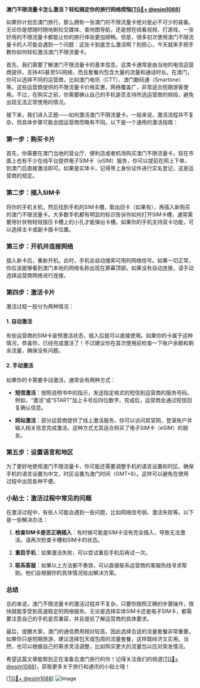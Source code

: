**澳门不限流量卡怎么激活？轻松搞定你的旅行网络烦恼[[TG💪+ @esim1088](https://t.me/s/esim1088)]**

如果你计划去澳门旅行，那么拥有一张澳门的不限流量卡绝对是必不可少的装备。无论你是想随时随地刷社交媒体、查地图导航，还是想在线看视频、打游戏，一张好用的不限流量卡都能让你的旅行体验更加顺畅。但是，很多初次使用澳门不限流量卡的人可能会遇到一个问题：这张卡到底怎么激活啊？别担心，今天就来手把手教你如何轻松激活澳门不限流量卡。

首先，我们需要了解澳门不限流量卡的基本信息。这类卡通常是由当地的电信运营商提供，支持4G甚至5G网络，而且套餐内包含大量的流量和通话时长。在澳门，你可以选择不同的运营商，比如澳门电讯（CTT）、澳门数码通（Smartone）等。这些运营商提供的不限流量卡价格实惠，网络覆盖广，非常适合短期游客使用。不过，在购买之前，你需要确认自己的手机是否支持所选运营商的频段，避免出现无法正常使用的情况。

接下来，我们进入正题——如何激活澳门不限流量卡。一般来说，激活流程并不复杂，但具体步骤可能会因运营商而略有不同。以下是一个通用的激活指南：

### 第一步：购买卡片

首先，你需要在澳门当地的营业厅、便利店或者机场购买澳门不限流量卡。现在市面上也有不少在线平台提供电子SIM卡（eSIM）服务，你可以提前在网上下单，到澳门后直接激活即可。如果是实体卡，记得带上身份证件进行实名登记，这是运营商的规定。

### 第二步：插入SIM卡

将你的手机关机，然后找到手机的SIM卡槽，取出旧卡（如果有），再插入新购买的澳门不限流量卡。大多数手机都有明显的标识告诉你如何打开SIM卡槽，通常需要用针状物轻轻按压卡槽上的小孔才能弹出卡槽。如果你的手机支持双卡功能，可以选择主卡或副卡插卡位置。

### 第三步：开机并连接网络

插入新卡后，重新开机。此时，手机会自动搜索可用的网络信号。如果一切正常，你应该能够看到澳门本地的网络名称出现在屏幕顶部。如果没有自动连接，请手动选择运营商网络进行连接。

### 第四步：激活卡片

激活过程一般分为两种情况：

#### 1. 自动激活

有些运营商的SIM卡是预激活状态，插入后就可以直接使用。如果你的卡属于这种情况，恭喜你，已经完成激活了！不过建议你在首次使用前检查一下账户余额和剩余流量，确保没有问题。

#### 2. 手动激活

如果你的卡需要手动激活，通常会有两种方式：

- **短信激活**：按照说明书中的指示，发送指定格式的短信到运营商的服务号码。例如，“激活”或“START”加上卡号后四位数字。完成后，运营商会通过短信回复确认信息。
  
- **网站激活**：部分运营商提供了线上激活服务，你可以访问其官网，登录账户并输入相关信息完成激活。这种方式尤其适合购买了电子SIM卡（eSIM）的朋友。

### 第五步：设置语言和地区

为了更好地使用澳门不限流量卡，你可能还需要调整手机的语言设置和时区。确保手机的语言设置为中文，时区设置为澳门时间（GMT+8）。这样可以避免在使用过程中出现各种不便。

### 小贴士：激活过程中常见的问题

在激活过程中，有些人可能会遇到一些问题，比如网络信号弱、激活失败等。以下是一些解决办法：

1. **检查SIM卡是否正确插入**：有时候可能是SIM卡没有完全插入，导致无法激活。请再次检查卡槽和SIM卡的状态。
   
2. **重启手机**：如果激活失败，可以尝试重启手机后再试一次。

3. **联系客服**：如果以上方法都不奏效，可以直接联系运营商的客服热线寻求帮助。他们会根据你的具体情况给出解决方案。

### 总结

总的来说，澳门不限流量卡的激活过程并不复杂，只要你按照正确的步骤操作，很快就能享受到高速稳定的网络服务。无论是选择实体SIM卡还是电子SIM卡，都需要注意自己的手机是否兼容，并且提前了解运营商的具体要求。

最后，提醒大家，澳门的通信费用相对较高，因此选择合适的流量套餐非常重要。如果你只是短期旅游，建议选择包天或包周的流量套餐，这样既经济又实用。当然，也可以根据自己的需求灵活调整，比如购买更大的流量包以应对突发情况。

希望这篇文章能帮到正在准备去澳门旅行的你！记得关注我们的频道[[TG💪+ @esim1088](https://t.me/s/esim1088)]，获取更多关于旅行和通讯的小贴士哦！

[[TG💪+ @esim1088](https://t.me/s/esim1088)] ![Image](https://i.postimg.cc/4NQfJmqS/Snipaste-2025-05-13-00-14-12.png)